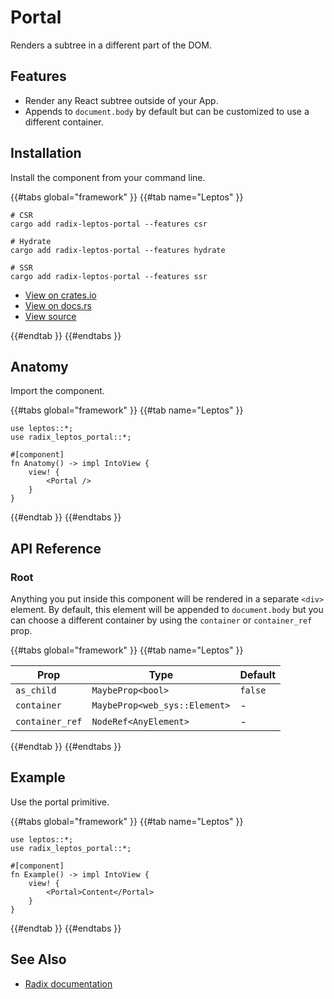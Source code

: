 # Portal

Renders a subtree in a different part of the DOM.

## Features

-   Render any React subtree outside of your App.
-   Appends to `document.body` by default but can be customized to use a different container.

## Installation

Install the component from your command line.

{{#tabs global="framework" }}
{{#tab name="Leptos" }}

```shell
# CSR
cargo add radix-leptos-portal --features csr

# Hydrate
cargo add radix-leptos-portal --features hydrate

# SSR
cargo add radix-leptos-portal --features ssr
```

-   [View on crates.io](https://crates.io/crates/radix-leptos-portal)
-   [View on docs.rs](https://docs.rs/radix-leptos-portal/latest/radix_leptos_portal/)
-   [View source](https://github.com/RustForWeb/radix/tree/main/packages/primitives/leptos/portal)

{{#endtab }}
{{#endtabs }}

## Anatomy

Import the component.

{{#tabs global="framework" }}
{{#tab name="Leptos" }}

```rust,ignore
use leptos::*;
use radix_leptos_portal::*;

#[component]
fn Anatomy() -> impl IntoView {
    view! {
        <Portal />
    }
}
```

{{#endtab }}
{{#endtabs }}

## API Reference

### Root

Anything you put inside this component will be rendered in a separate `<div>` element. By default, this element will be appended to `document.body` but you can choose a different container by using the `container` or `container_ref` prop.

{{#tabs global="framework" }}
{{#tab name="Leptos" }}

| Prop            | Type                          | Default |
| --------------- | ----------------------------- | ------- |
| `as_child`      | `MaybeProp<bool>`             | `false` |
| `container`     | `MaybeProp<web_sys::Element>` | -       |
| `container_ref` | `NodeRef<AnyElement>`         | -       |

{{#endtab }}
{{#endtabs }}

## Example

Use the portal primitive.

{{#tabs global="framework" }}
{{#tab name="Leptos" }}

```rust,ignore
use leptos::*;
use radix_leptos_portal::*;

#[component]
fn Example() -> impl IntoView {
    view! {
        <Portal>Content</Portal>
    }
}
```

{{#endtab }}
{{#endtabs }}

## See Also

-   [Radix documentation](https://www.radix-ui.com/primitives/docs/utilities/portal)
